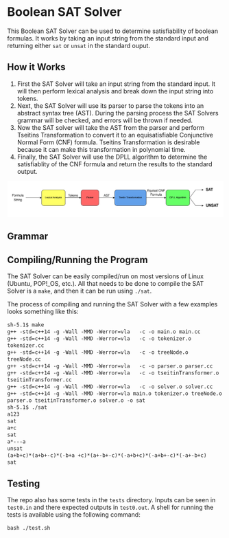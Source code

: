 # Boolean SAT Solver

This Boolean SAT Solver can be used to determine satisfiability of boolean formulas. It works by taking an input string from the standard input and returning either `sat` or `unsat` in the standard ouput.

## How it Works
1. First the SAT Solver will take an input string from the standard input. It will then perform lexical analysis and break down the input string into tokens.
2. Next, the SAT Solver will use its parser to parse the tokens into an abstract syntax tree (AST). During the parsing process the SAT Solvers grammar will be checked, and errors will be thrown if needed.
3. Now the SAT solver will take the AST from the parser and perform Tseitins Transformation to convert it to an equisatisfiable Conjunctive Normal Form (CNF) formula. Tseitins Transformation is desirable because it can make this transformation in polynomial time.
4. Finally, the SAT Solver will use the DPLL algorithm to determine the satisfiablity of the CNF formula and return the results to the standard output.

<img title="SolverDiagram" src="./imgs/solver.png">

## Grammar


## Compiling/Running the Program
The SAT Solver can be easily compiled/run on most versions of Linux (Ubuntu, POP!_OS, etc.). All that needs to be done to compile the SAT Solver is a `make`, and then it can be run using `./sat`.

The process of compiling and running the SAT Solver with a few examples looks something like this:
```
sh-5.1$ make
g++ -std=c++14 -g -Wall -MMD -Werror=vla   -c -o main.o main.cc
g++ -std=c++14 -g -Wall -MMD -Werror=vla   -c -o tokenizer.o tokenizer.cc
g++ -std=c++14 -g -Wall -MMD -Werror=vla   -c -o treeNode.o treeNode.cc
g++ -std=c++14 -g -Wall -MMD -Werror=vla   -c -o parser.o parser.cc
g++ -std=c++14 -g -Wall -MMD -Werror=vla   -c -o tseitinTransformer.o tseitinTransformer.cc
g++ -std=c++14 -g -Wall -MMD -Werror=vla   -c -o solver.o solver.cc
g++ -std=c++14 -g -Wall -MMD -Werror=vla main.o tokenizer.o treeNode.o parser.o tseitinTransformer.o solver.o -o sat
sh-5.1$ ./sat
a123
sat
a+c
sat
a*---a
unsat
(a+b+c)*(a+b+-c)*(-b+a +c)*(a+-b+-c)*(-a+b+c)*(-a+b+-c)*(-a+-b+c)
sat
```

## Testing
The repo also has some tests in the `tests` directory. Inputs can be seen in `test0.in` and there expected outputs in `test0.out`. A shell for running the tests is available using the following command:
```
bash ./test.sh
```
